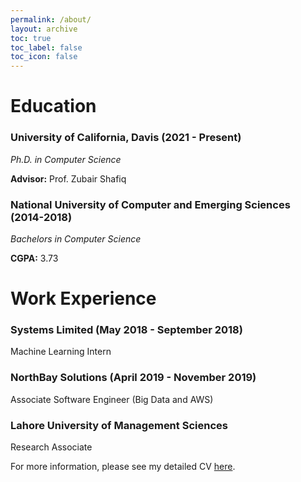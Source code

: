 ```yaml
---
permalink: /about/
layout: archive
toc: true
toc_label: false
toc_icon: false
---
```


# Education
### **University of California, Davis (2021 - Present)**
*Ph.D. in Computer Science*

**Advisor:** Prof. Zubair Shafiq

### **National University of Computer and Emerging Sciences (2014-2018)**
*Bachelors in Computer Science*

**CGPA:** 3.73

# Work Experience

### **Systems Limited (May 2018 - September 2018)**
Machine Learning Intern

### **NorthBay Solutions** (April 2019 - November 2019)
Associate Software Engineer (Big Data and AWS)

### **Lahore University of Management Sciences**
Research Associate


For more information, please see my detailed CV [here](../assets/docs/CV.pdf).